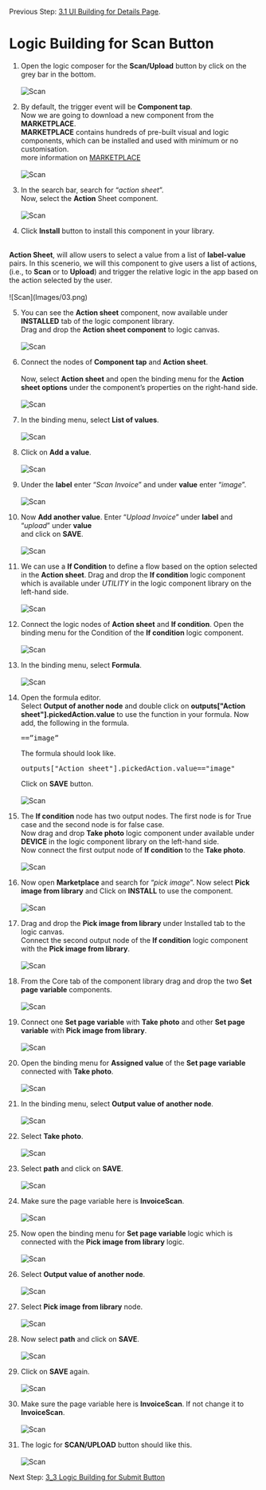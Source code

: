 Previous Step: <a href="https://github.com/SAP-samples/process-automation-enablement/blob/main/Workshops/LCNC_Roadshow%20-%20simplified/Build%20Apps/3%20Details%20Page/3_1%20UI%20Building%20for%20Details%20page/Readme.md"> 3.1 UI Building for Details Page</a>.


# Logic Building for Scan Button


1. Open the logic composer for the <b>Scan/Upload</b> button by click on the grey bar in the bottom.<br><br>
![Scan](Images/15N.png)

2. By default, the trigger event will be <b>Component tap</b>.<br>Now we are going to download a new component from the <b>MARKETPLACE</b>.<br>
<b>MARKETPLACE</b> contains hundreds of pre-built visual and logic components, which can be installed and used with minimum or no customisation. <br>
more information on <a href="https://docs.appgyver.com/docs/marketplace?highlight=Market%20place">MARKETPLACE</a><br><br>
![Scan](Images/01.png)

3. In the search bar, search for “<i>action sheet</i>”.<br> Now, select the <b>Action</b> Sheet component.<br><br>
![Scan](Images/02.png)

4. Click <b>Install</b> button to install this component in your library.
<br>
<b>Action Sheet</b>, will allow users to select a value from a list of <b>label-value</b> pairs. In this scenerio, we will this component to give users a list of actions,(i.e., to <b>Scan</b> or to <b>Upload</b>) and trigger the relative logic in the app based on the action selected by the user. <br><br>
![Scan](Images/03.png)

5. You can see the <b>Action sheet</b> component, now available under <b>INSTALLED</b> tab of the logic component library.
 <br>Drag and drop the <b>Action sheet component</b> to logic canvas.<br><br>
 ![Scan](Images/04.png)
 
6. Connect the nodes of <b>Component tap</b> and <b>Action sheet</b>. <br><br>
Now, select <b>Action sheet</b> and open the binding menu for the <b>Action sheet options</b> under the component’s properties on the right-hand side. <br><br>
![Scan](Images/05.png)

7. In the binding menu, select <b>List of values</b>.<br><br>
![Scan](Images/06.png)

8. Click on <b>Add a value</b>.<br><br>
![Scan](Images/07.png)

9. Under the <b>label</b> enter “<i>Scan Invoice</i>” and under <b>value</b> enter “<i>image</i>”.<br><br>
![Scan](Images/08.png)

10. Now <b>Add another value</b>. Enter “<i>Upload Invoice</i>” under <b>label</b> and “<i>upload</i>” under <b>value</b><br>
and click on <b>SAVE</b>.<br><br>
![Scan](Images/09.png)

11. We can use a <b>If Condition</b> to define a flow based on the option selected in the <b>Action sheet</b>.
 Drag and drop the <b>If condition</b> logic component which is available under <i>UTILITY</i> in the logic component library on the left-hand side.<br><br>
![Scan](Images/10.png)

12. Connect the logic nodes of <b>Action sheet</b> and <b>If condition</b>. Open the binding menu for the
Condition of the <b>If condition</b> logic component.<br><br>
![Scan](Images/11.png)

13. In the binding menu, select <b>Formula</b>.<br><br>
![Scan](Images/12.png)

14. Open the formula editor.<br> Select <b>Output of another node</b> and double click on
<b>outputs["Action sheet"].pickedAction.value</b> to use the function in your formula.
Now add, the following in the formula.<pre>==”image”</pre> 
The formula should look like.<pre>outputs["Action sheet"].pickedAction.value=="image"</pre>
Click on <b>SAVE</b> button.<br><br>
![Scan](Images/13.png)

15. The <b>If condition</b> node has two output nodes. The first node is for True case and the second node is for false case.<br>
Now drag and drop <b>Take photo</b> logic component under available under <b>DEVICE</b> in the logic component library on the left-hand side.<br>
Now connect the first output node of <b>If condition</b> to the <b>Take photo</b>.<br><br>
![Scan](Images/14.png)

16. Now open <b>Marketplace</b> and search for “<i>pick image</i>”.
Now select <b>Pick image from library</b> and  Click on <b>INSTALL</b> to use the component.<br><br>
![Scan](Images/15.png)

18. Drag and drop the <b>Pick image from library</b> under Installed tab to the logic canvas.<br>
Connect the second output node of the <b>If condition</b> logic component with the <b>Pick image
from library</b>. <br><br>
![Scan](Images/16.png)

19. From the Core tab of the component library drag and drop the two <b>Set page variable</b> components.<br><br>
![Scan](Images/17.png)

20. Connect one <b>Set page variable</b> with <b>Take photo</b> and other <b>Set page variable</b> with <b>Pick
image from library</b>.<br><br>
![Scan](Images/18.png)

21. Open the binding menu for <b>Assigned value</b> of the <b>Set page variable</b> connected with <b>Take photo</b>.<br><br>
![Scan](Images/19.png)

22. In the binding menu, select <b>Output value of another node</b>.<br><br>
![Scan](Images/20.png)

23. Select <b>Take photo</b>.<br><br>
![Scan](Images/21.png)

24. Select <b>path</b> and click on <b>SAVE</b>.<br><br>
![Scan](Images/23.png)

25. Make sure the page variable here is <b>InvoiceScan</b>.<br><br>
![Scan](Images/Screenshot%202022-09-29%20at%2002.55.58.png)

26. Now open the binding menu for <b>Set page variable</b> logic which is connected with the <b>Pick image from library</b> logic.<br><br>
![Scan](Images/24.png)

27. Select <b>Output value of another node</b>.<br><br>
![Scan](Images/25.png)

27. Select <b>Pick image from library</b> node.<br><br>
![Scan](Images/26.png)

28. Now select <b>path</b> and click on <b>SAVE</b>.<br><br>
![Scan](Images/27.png)

28. Click on <b>SAVE </b> again.<br><br>
![Scan](Images/28.png)

29. Make sure the page variable here is <b>InvoiceScan</b>. If not change it to <b>InvoiceScan</b>.<br><br>
![Scan](Images/Screenshot%202022-09-22%20at%2003.16.57.png)

30. The logic for <b>SCAN/UPLOAD</b> button should like this.<br><br>
![Scan](Images/Screenshot%202022-09-29%20at%2003.02.22.png)

  Next Step: <a href="https://github.com/SAP-samples/process-automation-enablement/blob/main/Workshops/LCNC_Roadshow%20-%20simplified/Build%20Apps/3%20Details%20Page/3_3%20Logic%20Building%20for%20Submit%20Button/readme.md"> 3_3 Logic Building for Submit Button</a>

